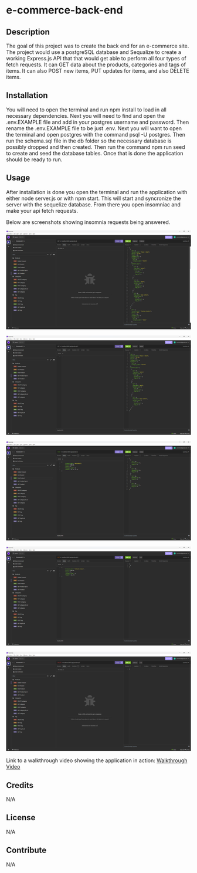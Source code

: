 # e-commerce-back-end

## Description

The goal of this project was to create the back end for an e-commerce site. The project would use a postgreSQL database and Sequalize to create a working Express.js API that that would get able to perform all four types of fetch requests. It can GET data about the products, categories and tags of items. It can also POST new items, PUT updates for items, and also DELETE items.

## Installation

You will need to open the terminal and run npm install to load in all necessary dependencies. Next you will need to find and open the .env.EXAMPLE file and add in your postgres username and password. Then rename the .env.EXAMPLE file to be just .env. Next you will want to open the terminal and open postgres with the command psql -U postgres. Then run the schema.sql file in the db folder so the necessary database is possibly dropped and then created. Then run the command npm run seed to create and seed the database tables. Once that is done the application should be ready to run.

## Usage

After installation is done you open the terminal and run the application with either node server.js or with npm start. This will start and syncronize the server with the sequelize database. From there you open insomniac and make your api fetch requests.

Below are screenshots showing insomnia requests being answered.

![Application GET all](./images/get-all.png)

![Application GET one by id](./images/get-one.png)

![Application POST](./images/post-one.png)

![Application UPDATE](./images/put-one.png)

![Application DELETE](./images/delete-one.png)

Link to a walkthrough video showing the application in action:
[Walkthrough Video](https://drive.google.com/file/d/1eKcH9W4WF6pn2SOXpgiKCkO_Wie-kbS6/view?usp=sharing)

## Credits

N/A

## License

N/A

## Contribute

N/A
